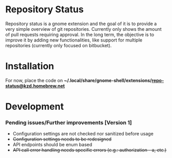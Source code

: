 # Repository Status

Repository status is a gnome extension and the goal of it is to provide a very simple overview of git repositories. 
Currently only shows the amount of pull requests requiring approval. 
In the long term, the objective is to improve it by adding new functionalities, like support for multiple repositories (currently only focused on bitbucket). 

# Installation

For now, place the code on **~/.local/share/gnome-shell/extensions/repo-status@kzd.homebrew.net**

# Development

### Pending issues/Further improvements [Version 1]

- Configuration settings are not checked nor sanitized before usage
- ~~Configuration settings needs to be redesigned~~
- API endpoints should be enum based
- ~~API call error handling needs specific errors (e.g.: authorization - a, etc.)~~
